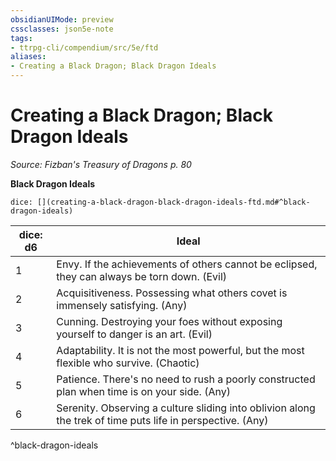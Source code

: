 ```yaml
---
obsidianUIMode: preview
cssclasses: json5e-note
tags:
- ttrpg-cli/compendium/src/5e/ftd
aliases:
- Creating a Black Dragon; Black Dragon Ideals
---
```

# Creating a Black Dragon; Black Dragon Ideals
*Source: Fizban's Treasury of Dragons p. 80* 

**Black Dragon Ideals**

`dice: [](creating-a-black-dragon-black-dragon-ideals-ftd.md#^black-dragon-ideals)`

| dice: d6 | Ideal |
|----------|-------|
| 1 | Envy. If the achievements of others cannot be eclipsed, they can always be torn down. (Evil) |
| 2 | Acquisitiveness. Possessing what others covet is immensely satisfying. (Any) |
| 3 | Cunning. Destroying your foes without exposing yourself to danger is an art. (Evil) |
| 4 | Adaptability. It is not the most powerful, but the most flexible who survive. (Chaotic) |
| 5 | Patience. There's no need to rush a poorly constructed plan when time is on your side. (Any) |
| 6 | Serenity. Observing a culture sliding into oblivion along the trek of time puts life in perspective. (Any) |
^black-dragon-ideals